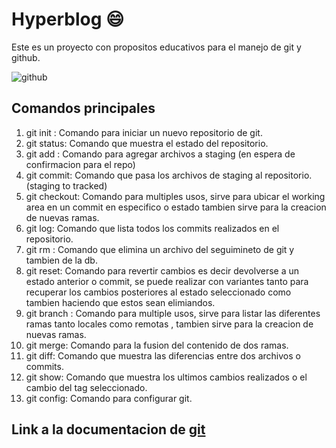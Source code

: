 # Hyperblog   :smile: 
Este es un proyecto con propositos educativos para el manejo de git y github.

![github](https://i.imgur.com/2yphhqu.png "github")

## Comandos principales

1. git init : Comando para iniciar un nuevo repositorio de git.
2. git status: Comando que muestra el estado del repositorio.
3. git add : Comando para agregar archivos a staging (en espera de confirmacion para el repo)
4. git commit: Comando que pasa los archivos de staging al repositorio. (staging to tracked)
5. git checkout: Comando para multiples usos, sirve para ubicar el working area en un commit en especifico o estado tambien sirve para la creacion de nuevas ramas.
6. git log:  Comando que lista todos los commits realizados en el repositorio.
7. git rm :  Comando que elimina un archivo del seguimineto de git y tambien de la db.
8. git reset: Comando para revertir cambios es decir devolverse a un estado anterior o commit, se puede realizar con variantes tanto para recuperar los cambios posteriores al estado seleccionado como tambien haciendo que estos sean elimiandos.
9. git branch :  Comando para multiple usos, sirve para listar las diferentes ramas tanto locales como remotas , tambien sirve para la creacion de nuevas ramas.
10. git merge:  Comando para la fusion del contenido de dos ramas.
11. git diff: Comando que muestra las diferencias entre dos archivos o commits.
12. git show:  Comando que muestra los  ultimos cambios realizados o el cambio del tag seleccionado.
13. git config: Comando para configurar git.

## Link a la documentacion de [git](https://git-scm.com/doc "Link git")
